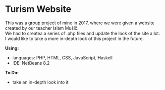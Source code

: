 # Turism Website
This was a group project of mine in 2017, where we were given a website created by our teacher Islam Mušič. <br/>
We had to createa a series of .php files and update the look of the site a lot. <br/>
I would like to take a more in-depth look of this project in the future. <br/>

 <b>Using:</b>
- languages: PHP, HTML, CSS, JavaScript, Haskell
- IDE: NetBeans 8.2

<b>To Do:</b>
- take an in-depth look into it
